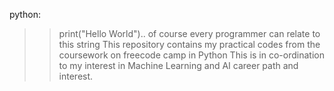 python:
>>print("Hello World").. of course every programmer can relate to this string
>>This repository contains my practical codes from the coursework on freecode camp in Python
>>This is in co-ordination to my interest in Machine Learning and AI career path and interest.
